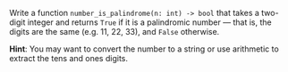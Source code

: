 Write a function `number_is_palindrome(n: int) -> bool` that takes a two-digit integer and returns `True` if it is a palindromic number — that is, the digits are the same (e.g. 11, 22, 33), and `False` otherwise.

**Hint**: You may want to convert the number to a string or use arithmetic to extract the tens and ones digits.
